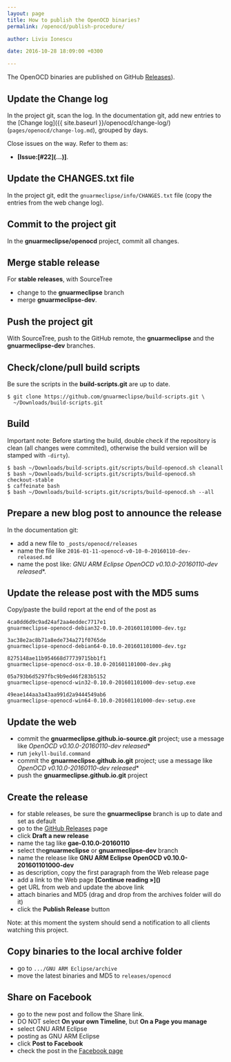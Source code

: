 ```yaml
---
layout: page
title: How to publish the OpenOCD binaries?
permalink: /openocd/publish-procedure/

author: Liviu Ionescu

date: 2016-10-28 18:09:00 +0300

---
```


The OpenOCD binaries are published on GitHub  [Releases](https://github.com/gnuarmeclipse/openocd/releases)).

## Update the Change log

In the project git, scan the log.
In the documentation git, add new entries to the [Change log]({{ site.baseurl }}/openocd/change-log/) (`pages/openocd/change-log.md`), grouped by days.

Close issues on the way. Refer to them as:

- **[Issue:\[#22\]\(...\)]**.

## Update the CHANGES.txt file

In the project git, edit the `gnuarmeclipse/info/CHANGES.txt` file (copy the entries from the web change log).

## Commit to the project git

In the **gnuarmeclipse/openocd** project, commit all changes.

## Merge stable release

For **stable releases**, with SourceTree

- change to the **gnuarmeclipse** branch
- merge **gnuarmeclipse-dev**.

## Push the project git

With SourceTree, push to the GitHub remote, the **gnuarmeclipse** and the **gnuarmeclipse-dev** branches.

## Check/clone/pull build scripts

Be sure the scripts in the **build-scripts.git** are up to date.

```
$ git clone https://github.com/gnuarmeclipse/build-scripts.git \
  ~/Downloads/build-scripts.git
```

## Build

Important note: Before starting the build, double check if the repository is clean (all changes were commited), otherwise the build version will be stamped with `-dirty`).

```
$ bash ~/Downloads/build-scripts.git/scripts/build-openocd.sh cleanall
$ bash ~/Downloads/build-scripts.git/scripts/build-openocd.sh checkout-stable
$ caffeinate bash 
$ bash ~/Downloads/build-scripts.git/scripts/build-openocd.sh --all
```

## Prepare a new blog post to announce the release

In the documentation git:

- add a new file to `_posts/openocd/releases`
- name the file like `2016-01-11-openocd-v0-10-0-20160110-dev-released.md`
- name the post like: **GNU ARM Eclipse OpenOCD v0.10.0-20160110*-dev released**.

## Update the release post with the MD5 sums

Copy/paste the build report at the end of the post as

```
4ca0dd6d9c9ad24af2aa4eddec7717e1  
gnuarmeclipse-openocd-debian32-0.10.0-201601101000-dev.tgz

3ac38e2ac8b71a8ede734a271f0765de  
gnuarmeclipse-openocd-debian64-0.10.0-201601101000-dev.tgz

8275148ae11b954668d77739715bb1f1
gnuarmeclipse-openocd-osx-0.10.0-201601101000-dev.pkg

05a793b6d5297fbc9b9ed46f283b5152  
gnuarmeclipse-openocd-win32-0.10.0-201601101000-dev-setup.exe

49eae144aa3a43aa991d2a9444549ab6  
gnuarmeclipse-openocd-win64-0.10.0-201601101000-dev-setup.exe
```

## Update the web

- commit the **gnuarmeclipse.github.io-source.git** project; use a message like **OpenOCD v0.10.0-20160110*-dev released**
- run `jekyll-build.command`
- commit the **gnuarmeclipse.github.io.git** project; use a message like **OpenOCD v0.10.0-20160110*-dev released**
- push the **gnuarmeclipse.github.io.git** project


## Create the release

- for stable releases, be sure the **gnuarmeclipse** branch is up to date and set as default
- go to the [GitHub Releases](https://github.com/gnuarmeclipse/openocd/releases) page
- click **Draft a new release**
- name the tag like **gae-0.10.0-20160110**
- select the**gnuarmeclipse** or **gnuarmeclipse-dev** branch
- name the release like **GNU ARM Eclipse OpenOCD v0.10.0-201601101000-dev**
- as description, copy the first paragraph from the Web release page
- add a link to the Web page **\[Continue reading »\]\(\)**
- get URL from web and update the above link
- attach binaries and MD5 (drag and drop from the archives folder will do it)
- click the **Publish Release** button

Note: at this moment the system should send a notification to all clients watching this project.

## Copy binaries to the local archive folder

-   go to `.../GNU ARM Eclipse/archive`
-   move the latest binaries and MD5 to `releases/openocd`

## Share on Facebook

- go to the new post and follow the Share link.
- DO NOT select **On your own Timeline**, but **On a Page you manage**
- select GNU ARM Eclipse
- posting as GNU ARM Eclipse
- click **Post to Facebook**
- check the post in the [Facebook page](https://www.facebook.com/gnumcueclipse)
